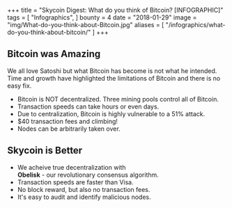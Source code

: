+++
title = "Skycoin Digest: What do you think of Bitcoin? [INFOGRAPHIC]"
tags = [
    "Infographics",
]
bounty = 4
date = "2018-01-29"
image = "img/What-do-you-think-about-Bitcoin.jpg"
aliases = [
	"/infographics/what-do-you-think-about-bitcoin/"
]
+++

## Bitcoin was Amazing

We all love Satoshi but what Bitcoin has become is not what he intended. Time and growth have highlighted the limitations of Bitcoin and there is no easy fix.

  * Bitcoin is NOT decentralized. Three mining pools control all of Bitcoin.
  * Transaction speeds can take hours or even days.
  * Due to centralization, Bitcoin is highly vulnerable to a 51% attack.
  * $40 transaction fees and climbing!
  * Nodes can be arbitrarily taken over.

## Skycoin is Better

  * We acheive true decentralization with</br>
   __Obelisk__ - our revolutionary consensus algorithm.
  * Transaction speeds are faster than Visa.
  * No block reward, but also no transaction fees.
  * It's easy to audit and identify malicious nodes.
